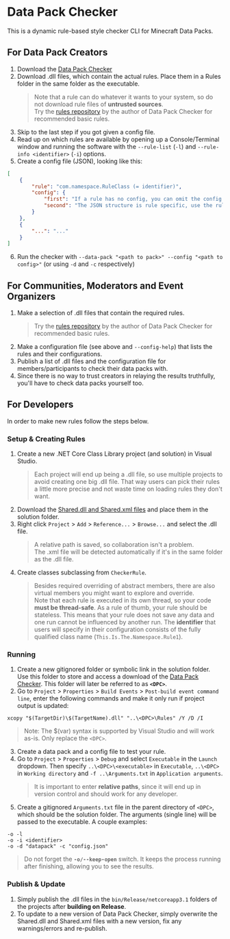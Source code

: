 # Data Pack Checker
This is a dynamic rule-based style checker CLI for Minecraft Data Packs.

## For Data Pack Creators
1. Download the [Data Pack Checker](https://github.com/Bertie2011/DataPackChecker/releases)
2. Download .dll files, which contain the actual rules. Place them in a Rules folder in the same folder as the executable.
   > Note that a rule can do whatever it wants to your system, so do not download rule files of **untrusted sources**.  
   > Try the [rules repository](https://github.com/Bertie2011/DataPackCheckerRules) by the author of Data Pack Checker for recommended basic rules.
3. Skip to the last step if you got given a config file.
4. Read up on which rules are available by opening up a Console/Terminal window and running the software with the `--rule-list` (`-l`) and `--rule-info <identifier>` (`-i`) options.
5. Create a config file (JSON), looking like this:
```JSON
[
    {
        "rule": "com.namespace.RuleClass (= identifier)",
        "config": {
            "first": "If a rule has no config, you can omit the config key.",
            "second": "The JSON structure is rule specific, use the rule info option for more information."
        }
    },
    {
        "...": "..."
    }
]
```
6. Run the checker with `--data-pack "<path to pack>" --config "<path to config>"` (or using `-d` and `-c` respectively) 

## For Communities, Moderators and Event Organizers
1. Make a selection of .dll files that contain the required rules.
   > Try the [rules repository](https://github.com/Bertie2011/DataPackCheckerRules) by the author of Data Pack Checker for recommended basic rules.
2. Make a configuration file (see above and `--config-help`) that lists the rules and their configurations.
3. Publish a list of .dll files and the configuration file for members/participants to check their data packs with.
4. Since there is no way to trust creators in relaying the results truthfully, you'll have to check data packs yourself too.

## For Developers
In order to make new rules follow the steps below.

### Setup & Creating Rules
1. Create a new .NET Core Class Library project (and solution) in Visual Studio.
   > Each project will end up being a .dll file, so use multiple projects to avoid creating one big .dll file. That way users can pick their rules a little more precise and not waste time on loading rules they don't want.
2. Download the [Shared.dll and Shared.xml files](https://github.com/Bertie2011/DataPackChecker/releases) and place them in the solution folder.
3. Right click `Project` > `Add` > `Reference...` > `Browse...` and select the .dll file.
   > A relative path is saved, so collaboration isn't a problem.  
   > The .xml file will be detected automatically if it's in the same folder as the .dll file.
4. Create classes subclassing from `CheckerRule`.
   > Besides required overriding of abstract members, there are also virtual members you might want to explore and override.  
   > Note that each rule is executed in its own thread, so your code **must be thread-safe**. As a rule of thumb, your rule should be stateless. This means that your rule does not save any data and one run cannot be influenced by another run.
   > The **identifier** that users will specify in their configuration consists of the fully qualified class name (`This.Is.The.Namespace.Rule1`).

### Running
1. Create a new gitignored folder or symbolic link in the solution folder. Use this folder to store and access a download of the [Data Pack Checker](https://github.com/Bertie2011/DataPackChecker/releases). This folder will later be referred to as **`<DPC>`**.
2. Go to `Project` > `Properties` > `Build Events` > `Post-build event command line`, enter the following commands and make it only run if project output is updated:
```Batchfile
xcopy "$(TargetDir)\$(TargetName).dll" "..\<DPC>\Rules" /Y /D /I
```
> Note: The $(var) syntax is supported by Visual Studio and will work as-is. Only replace the `<DPC>`.
3. Create a data pack and a config file to test your rule.
4. Go to `Project` > `Properties` > `Debug` and select `Executable` in the `Launch` dropdown. Then specify `..\<DPC>\<executable>` in `Executable`, `..\<DPC>` in `Working directory` and `-f ..\Arguments.txt` in `Application arguments`.
   > It is important to enter **relative paths**, since it will end up in version control and should work for any developer.
5. Create a gitignored `Arguments.txt` file in the parent directory of `<DPC>`, which should be the solution folder. The arguments (single line) will be passed to the executable. A couple examples:
```Batchfile
-o -l
-o -i <identifier>
-o -d "datapack" -c "config.json"
```
> Do not forget the **`-o/--keep-open`** switch. It keeps the process running after finishing, allowing you to see the results.  

### Publish & Update
1. Simply publish the .dll files in the `bin/Release/netcoreapp3.1` folders of the projects after **building on Release**.
2. To update to a new version of Data Pack Checker, simply overwrite the Shared.dll and Shared.xml files with a new version, fix any warnings/errors and re-publish.
